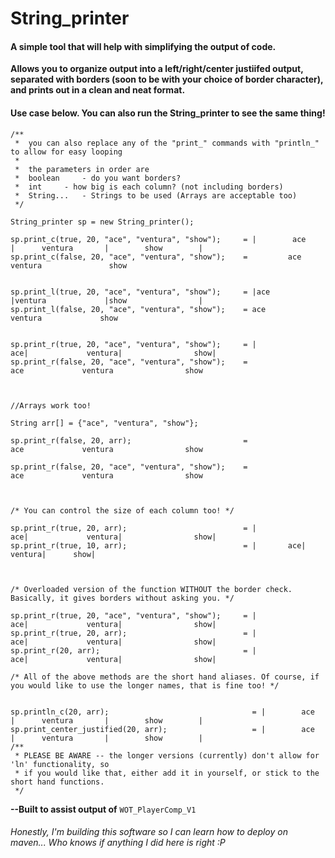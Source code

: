 # String_printer

#### A simple tool that will help with simplifying the output of code.

**Allows you to organize output into a left/right/center justiifed output, separated with borders (soon to be with your choice of border character), and prints out in a clean and neat format.**

#### Use case below. You can also run the String_printer to see the same thing!

```
/**
 *  you can also replace any of the "print_" commands with "println_" to allow for easy looping 
 *
 *  the parameters in order are
 *	boolean 	- do you want borders?
 *	int		- how big is each column? (not including borders)
 *	String...	- Strings to be used (Arrays are acceptable too)
 */

String_printer sp = new String_printer();

sp.print_c(true, 20, "ace", "ventura", "show");     = |        ace         |      ventura       |        show        |
sp.print_c(false, 20, "ace", "ventura", "show");    =         ace               ventura               show


sp.print_l(true, 20, "ace", "ventura", "show");     = |ace                 |ventura             |show                |
sp.print_l(false, 20, "ace", "ventura", "show");    = ace                 ventura             show


sp.print_r(true, 20, "ace", "ventura", "show");     = |                 ace|             ventura|                show|
sp.print_r(false, 20, "ace", "ventura", "show");    =                  ace             ventura                show



//Arrays work too!

String arr[] = {"ace", "ventura", "show"};

sp.print_r(false, 20, arr);                         =                  ace             ventura                show

sp.print_r(false, 20, "ace", "ventura", "show");    =                  ace             ventura                show



/* You can control the size of each column too! */

sp.print_r(true, 20, arr);                          = |                 ace|             ventura|                show|
sp.print_r(true, 10, arr);                          = |       ace|   ventura|      show|



/* Overloaded version of the function WITHOUT the border check. Basically, it gives borders without asking you. */

sp.print_r(true, 20, "ace", "ventura", "show");     = |                 ace|             ventura|                show|
sp.print_r(true, 20, arr);                          = |                 ace|             ventura|                show|
sp.print_r(20, arr);                                = |                 ace|             ventura|                show|

/* All of the above methods are the short hand aliases. Of course, if you would like to use the longer names, that is fine too! */


sp.println_c(20, arr);                                = |        ace         |      ventura       |        show        |
sp.print_center_justified(20, arr);                   = |        ace         |      ventura       |        show        |
/**
 * PLEASE BE AWARE -- the longer versions (currently) don't allow for 'ln' functionality, so
 * if you would like that, either add it in yourself, or stick to the short hand functions.
 */

```

**--Built to assist output of** `WOT_PlayerComp_V1`

###### *Honestly, I'm building this software so I can learn how to deploy on maven...  Who knows if anything I did here is right :P*


